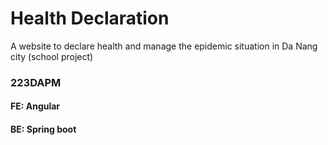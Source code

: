 # Health Declaration
A website to declare health and manage the epidemic situation in Da Nang city (school project)
### 223DAPM
#### FE: Angular
#### BE: Spring boot
